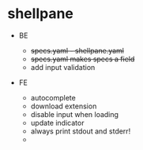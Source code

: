 # shellpane

- BE
    - ~~specs.yaml - shellpane.yaml~~
    - ~~specs.yaml makes specs a field~~
    - add input validation
    
- FE
    - autocomplete
    - download extension
    - disable input when loading
    - update indicator
    - always print stdout and stderr!
    - 
  
